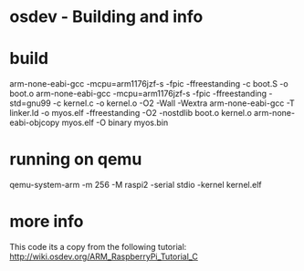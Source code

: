 # osdev - Building and info

# build
arm-none-eabi-gcc -mcpu=arm1176jzf-s -fpic -ffreestanding -c boot.S -o boot.o
arm-none-eabi-gcc -mcpu=arm1176jzf-s -fpic -ffreestanding -std=gnu99 -c kernel.c -o kernel.o -O2 -Wall -Wextra
arm-none-eabi-gcc -T linker.ld -o myos.elf -ffreestanding -O2 -nostdlib boot.o kernel.o
arm-none-eabi-objcopy myos.elf -O binary myos.bin

# running on qemu
qemu-system-arm -m 256 -M raspi2 -serial stdio -kernel kernel.elf

# more info
This code its a copy from the following tutorial: http://wiki.osdev.org/ARM_RaspberryPi_Tutorial_C
